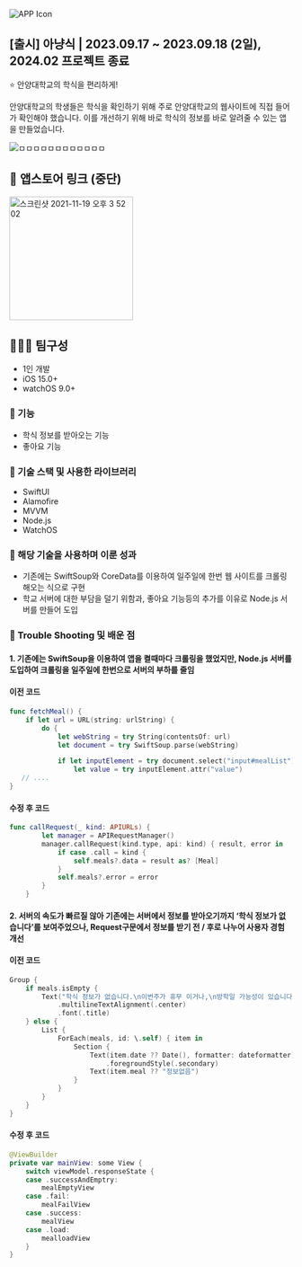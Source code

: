 
![APP Icon](https://github.com/Oreo-Mcflurry/AnyangMeal/assets/96654328/a4610c4e-b786-4d84-b5ad-fd18c4851956)

## [출시] 아냥식 | 2023.09.17 ~ 2023.09.18 (2일), 2024.02 프로젝트 종료

<aside>
⭐ 안양대학교의 학식을 편리하게!

안양대학교의 학생들은 학식을 확인하기 위해 주로 안양대학교의 웹사이트에 직접 들어가 확인해야 했습니다. 이를 개선하기 위해 바로 학식의 정보를 바로 알려줄 수 있는 앱을 만들었습니다.

</aside>

![ㅁㅁㅁㅁㅁㅁㅁㅁㅁㅁㅁㅁ](https://github.com/Oreo-Mcflurry/AnyangMeal/assets/96654328/c86aa0b1-6699-4d99-b30f-cb3ca2b4b2af)



## 🔗 앱스토어 링크 (중단)

[<img width="220" alt="스크린샷 2021-11-19 오후 3 52 02" src="https://user-images.githubusercontent.com/55099365/196023806-5eb7be0f-c7cf-4661-bb39-35a15146c33a.png">](https://apps.apple.com/kr/app/%EC%95%84%EB%83%A5%EC%8B%9D/id6466650207)

## 🧑‍🤝‍🧑 팀구성

- 1인 개발
- iOS 15.0+
- watchOS 9.0+

### 🥕 기능

- 학식 정보를 받아오는 기능
- 좋아요 기능

### 🔨 기술 스택 및 사용한 라이브러리

- SwiftUI
- Alamofire
- MVVM
- Node.js
- WatchOS

### 👏 해당 기술을 사용하며 이룬 성과

- 기존에는 SwiftSoup와 CoreData를 이용하여 일주일에 한번 웹 사이트를 크롤링 해오는 식으로 구현
- 학교 서버에 대한 부담을 덜기 위함과, 좋아요 기능등의 추가를 이유로 Node.js 서버를 만들어 도입

### 🌠 Trouble Shooting 및 배운 점

#### 1. 기존에는 SwiftSoup을 이용하여 앱을 켤때마다 크롤링을 했었지만, Node.js 서버를 도입하여 크롤링을 일주일에 한번으로 서버의 부하를 줄임

#### 이전 코드
~~~swift
func fetchMeal() {
    if let url = URL(string: urlString) {
        do {
            let webString = try String(contentsOf: url)
            let document = try SwiftSoup.parse(webString)

            if let inputElement = try document.select("input#mealList").last() {
                let value = try inputElement.attr("value")
   // ....
}
~~~

#### 수정 후 코드

~~~swift
func callRequest(_ kind: APIURLs) {
		let manager = APIRequestManager()
		manager.callRequest(kind.type, api: kind) { result, error in
			if case .call = kind {
				self.meals?.data = result as? [Meal]
			}
			self.meals?.error = error
		}
	}
~~~

#### 2. 서버의 속도가 빠르질 않아 기존에는 서버에서 정보를 받아오기까지 ‘학식 정보가 없습니다’를 보여주었으나, Request구문에서 정보를 받기 전 / 후로 나누어 사용자 경험 개선

#### 이전 코드
~~~swift
Group {
    if meals.isEmpty {
        Text("학식 정보가 없습니다.\n이번주가 휴무 이거나,\n방학일 가능성이 있습니다.\n\n\n그것도 아니라면\n개발자가 열심히 작업중입니다.")
            .multilineTextAlignment(.center)
            .font(.title)
    } else {
        List {
            ForEach(meals, id: \.self) { item in
                Section {
                    Text(item.date ?? Date(), formatter: dateformatter)
                        .foregroundStyle(.secondary)
                    Text(item.meal ?? "정보없음")
                }
            }
        }
    }
}
~~~

#### 수정 후 코드
~~~swift
@ViewBuilder
private var mainView: some View {
    switch viewModel.responseState {
    case .successAndEmptry:
        mealEmptyView
    case .fail:
        mealFailView
    case .success:
        mealView
    case .load:
        mealloadView
    }
}
~~~

